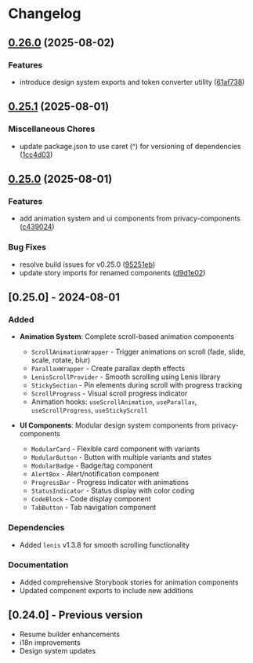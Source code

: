 # Changelog

## [0.26.0](https://github.com/lucitra/lucitra-react-components/compare/react-components-v0.25.1...react-components-v0.26.0) (2025-08-02)


### Features

* introduce design system exports and token converter utility ([61af738](https://github.com/lucitra/lucitra-react-components/commit/61af738aed7564ffbfa939effe2aecb0843f4b01))

## [0.25.1](https://github.com/lucitra/lucitra-react-components/compare/react-components-v0.25.0...react-components-v0.25.1) (2025-08-01)


### Miscellaneous Chores

* update package.json to use caret (^) for versioning of dependencies ([1cc4d03](https://github.com/lucitra/lucitra-react-components/commit/1cc4d03145d848e3d114a6800f6db71de2e9e4bd))

## [0.25.0](https://github.com/lucitra/lucitra-react-components/compare/react-components-v0.24.0...react-components-v0.25.0) (2025-08-01)


### Features

* add animation system and ui components from privacy-components ([c439024](https://github.com/lucitra/lucitra-react-components/commit/c439024eba20a1a098fe7e0cd2f9b575fe194564))


### Bug Fixes

* resolve build issues for v0.25.0 ([95251eb](https://github.com/lucitra/lucitra-react-components/commit/95251ebb830b3695fee2eb35b685e409ebe3cf91))
* update story imports for renamed components ([d9d1e02](https://github.com/lucitra/lucitra-react-components/commit/d9d1e029dde2bef55b23cdf0621713566156f029))

## [0.25.0] - 2024-08-01

### Added

- **Animation System**: Complete scroll-based animation components
  - `ScrollAnimationWrapper` - Trigger animations on scroll (fade, slide, scale, rotate, blur)
  - `ParallaxWrapper` - Create parallax depth effects
  - `LenisScrollProvider` - Smooth scrolling using Lenis library
  - `StickySection` - Pin elements during scroll with progress tracking
  - `ScrollProgress` - Visual scroll progress indicator
  - Animation hooks: `useScrollAnimation`, `useParallax`, `useScrollProgress`, `useStickyScroll`

- **UI Components**: Modular design system components from privacy-components
  - `ModularCard` - Flexible card component with variants
  - `ModularButton` - Button with multiple variants and states
  - `ModularBadge` - Badge/tag component
  - `AlertBox` - Alert/notification component
  - `ProgressBar` - Progress indicator with animations
  - `StatusIndicator` - Status display with color coding
  - `CodeBlock` - Code display component
  - `TabButton` - Tab navigation component

### Dependencies

- Added `lenis` v1.3.8 for smooth scrolling functionality

### Documentation

- Added comprehensive Storybook stories for animation components
- Updated component exports to include new additions

## [0.24.0] - Previous version

- Resume builder enhancements
- i18n improvements
- Design system updates
